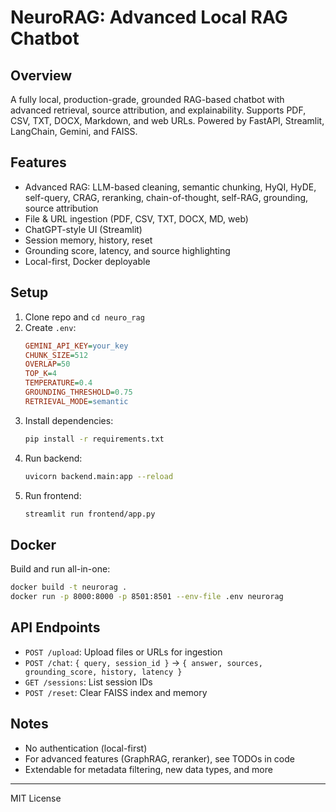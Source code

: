 # NeuroRAG: Advanced Local RAG Chatbot

## Overview
A fully local, production-grade, grounded RAG-based chatbot with advanced retrieval, source attribution, and explainability. Supports PDF, CSV, TXT, DOCX, Markdown, and web URLs. Powered by FastAPI, Streamlit, LangChain, Gemini, and FAISS.

## Features
- Advanced RAG: LLM-based cleaning, semantic chunking, HyQI, HyDE, self-query, CRAG, reranking, chain-of-thought, self-RAG, grounding, source attribution
- File & URL ingestion (PDF, CSV, TXT, DOCX, MD, web)
- ChatGPT-style UI (Streamlit)
- Session memory, history, reset
- Grounding score, latency, and source highlighting
- Local-first, Docker deployable

## Setup
1. Clone repo and `cd neuro_rag`
2. Create `.env`:
   ```ini
   GEMINI_API_KEY=your_key
   CHUNK_SIZE=512
   OVERLAP=50
   TOP_K=4
   TEMPERATURE=0.4
   GROUNDING_THRESHOLD=0.75
   RETRIEVAL_MODE=semantic
   ```
3. Install dependencies:
   ```bash
   pip install -r requirements.txt
   ```
4. Run backend:
   ```bash
   uvicorn backend.main:app --reload
   ```
5. Run frontend:
   ```bash
   streamlit run frontend/app.py
   ```

## Docker
Build and run all-in-one:
```bash
docker build -t neurorag .
docker run -p 8000:8000 -p 8501:8501 --env-file .env neurorag
```

## API Endpoints
- `POST /upload`: Upload files or URLs for ingestion
- `POST /chat`: `{ query, session_id }` → `{ answer, sources, grounding_score, history, latency }`
- `GET /sessions`: List session IDs
- `POST /reset`: Clear FAISS index and memory

## Notes
- No authentication (local-first)
- For advanced features (GraphRAG, reranker), see TODOs in code
- Extendable for metadata filtering, new data types, and more

---
MIT License 